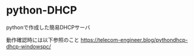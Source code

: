 # python-DHCP
pythonで作成した簡易DHCPサーバ

動作確認時には以下参照のこと
https://telecom-engineer.blog/pythondhcp-dhcp-windowspc/
